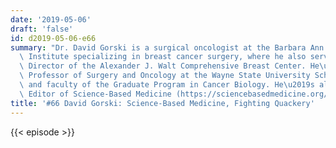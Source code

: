 ```yaml
---
date: '2019-05-06'
draft: 'false'
id: d2019-05-06-e66
summary: "Dr. David Gorski is a surgical oncologist at the Barbara Ann Karmanos Cancer\
  \ Institute specializing in breast cancer surgery, where he also serves as the Medical\
  \ Director of the Alexander J. Walt Comprehensive Breast Center. He\u2019s also\
  \ Professor of Surgery and Oncology at the Wayne State University School of Medicine,\
  \ and faculty of the Graduate Program in Cancer Biology. He\u2019s also the Managing\
  \ Editor of Science-Based Medicine (https://sciencebasedmedicine.org/)."
title: '#66 David Gorski: Science-Based Medicine, Fighting Quackery'
---
```

{{< episode >}}
